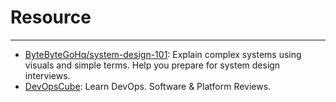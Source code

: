 # Resource
---

- [ByteByteGoHq/system-design-101](https://github.com/ByteByteGoHq/system-design-101): Explain complex systems using visuals and simple terms. Help you prepare for system design interviews.
- [DevOpsCube](https://devopscube.com/): Learn DevOps. Software & Platform Reviews.

